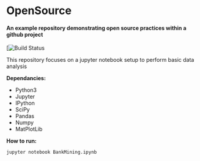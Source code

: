 # OpenSource
#### An example repository demonstrating open source practices within a github project

[![Build Status](https://travis-ci.org/tlugger/OpenSource-Jupyter.svg?branch=master)

This repository focuses on a jupyter notebook setup to perform basic data analysis

**Dependancies:**
* Python3
* Jupyter
* IPython 
* SciPy
* Pandas
* Numpy
* MatPlotLib

**How to run:**
```
jupyter notebook BankMining.ipynb
```
